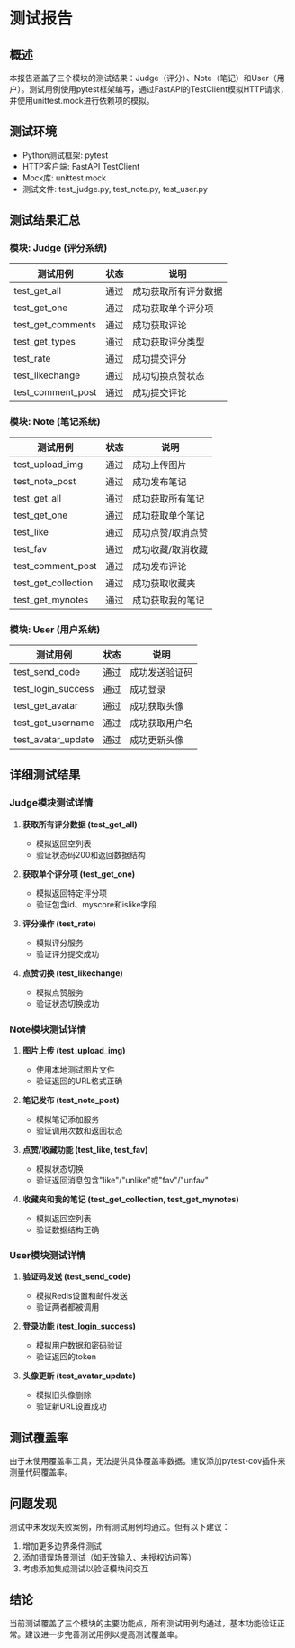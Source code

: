 # 测试报告

## 概述
本报告涵盖了三个模块的测试结果：Judge（评分）、Note（笔记）和User（用户）。测试用例使用pytest框架编写，通过FastAPI的TestClient模拟HTTP请求，并使用unittest.mock进行依赖项的模拟。

## 测试环境
- Python测试框架: pytest
- HTTP客户端: FastAPI TestClient
- Mock库: unittest.mock
- 测试文件: test_judge.py, test_note.py, test_user.py

## 测试结果汇总

### 模块: Judge (评分系统)
| 测试用例          | 状态 | 说明                 |
| ----------------- | ---- | -------------------- |
| test_get_all      | 通过 | 成功获取所有评分数据 |
| test_get_one      | 通过 | 成功获取单个评分项   |
| test_get_comments | 通过 | 成功获取评论         |
| test_get_types    | 通过 | 成功获取评分类型     |
| test_rate         | 通过 | 成功提交评分         |
| test_likechange   | 通过 | 成功切换点赞状态     |
| test_comment_post | 通过 | 成功提交评论         |

### 模块: Note (笔记系统)
| 测试用例            | 状态 | 说明              |
| ------------------- | ---- | ----------------- |
| test_upload_img     | 通过 | 成功上传图片      |
| test_note_post      | 通过 | 成功发布笔记      |
| test_get_all        | 通过 | 成功获取所有笔记  |
| test_get_one        | 通过 | 成功获取单个笔记  |
| test_like           | 通过 | 成功点赞/取消点赞 |
| test_fav            | 通过 | 成功收藏/取消收藏 |
| test_comment_post   | 通过 | 成功发布评论      |
| test_get_collection | 通过 | 成功获取收藏夹    |
| test_get_mynotes    | 通过 | 成功获取我的笔记  |

### 模块: User (用户系统)
| 测试用例           | 状态 | 说明           |
| ------------------ | ---- | -------------- |
| test_send_code     | 通过 | 成功发送验证码 |
| test_login_success | 通过 | 成功登录       |
| test_get_avatar    | 通过 | 成功获取头像   |
| test_get_username  | 通过 | 成功获取用户名 |
| test_avatar_update | 通过 | 成功更新头像   |

## 详细测试结果

### Judge模块测试详情
1. **获取所有评分数据 (test_get_all)**
   - 模拟返回空列表
   - 验证状态码200和返回数据结构

2. **获取单个评分项 (test_get_one)**
   - 模拟返回特定评分项
   - 验证包含id、myscore和islike字段

3. **评分操作 (test_rate)**
   - 模拟评分服务
   - 验证评分提交成功

4. **点赞切换 (test_likechange)**
   - 模拟点赞服务
   - 验证状态切换成功

### Note模块测试详情
1. **图片上传 (test_upload_img)**
   - 使用本地测试图片文件
   - 验证返回的URL格式正确

2. **笔记发布 (test_note_post)**
   - 模拟笔记添加服务
   - 验证调用次数和返回状态

3. **点赞/收藏功能 (test_like, test_fav)**
   - 模拟状态切换
   - 验证返回消息包含"like"/"unlike"或"fav"/"unfav"

4. **收藏夹和我的笔记 (test_get_collection, test_get_mynotes)**
   - 模拟返回空列表
   - 验证数据结构正确

### User模块测试详情
1. **验证码发送 (test_send_code)**
   - 模拟Redis设置和邮件发送
   - 验证两者都被调用

2. **登录功能 (test_login_success)**
   - 模拟用户数据和密码验证
   - 验证返回的token

3. **头像更新 (test_avatar_update)**
   - 模拟旧头像删除
   - 验证新URL设置成功

## 测试覆盖率
由于未使用覆盖率工具，无法提供具体覆盖率数据。建议添加pytest-cov插件来测量代码覆盖率。

## 问题发现
测试中未发现失败案例，所有测试用例均通过。但有以下建议：
1. 增加更多边界条件测试
2. 添加错误场景测试（如无效输入、未授权访问等）
3. 考虑添加集成测试以验证模块间交互

## 结论
当前测试覆盖了三个模块的主要功能点，所有测试用例均通过，基本功能验证正常。建议进一步完善测试用例以提高测试覆盖率。